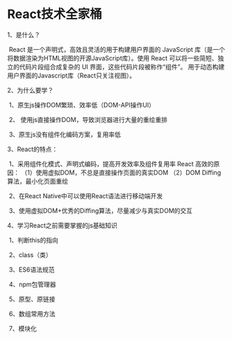<!--
 * @Autor: Twang
 * @Date: 2021-03-08 17:18:54
 * @Description: 
 * @Version: 1.0
 * @LastEditors: Twang
 * @LastEditTime: 2021-07-19 14:00:51
 * @FilePath: \StudyNotes\React\笔记\React笔记1.md
 * Copyright (C) 2021 Twang. All rights reserved.
-->
# React技术全家桶

1、是什么？

​	React 是一个声明式，高效且灵活的用于构建用户界面的 JavaScript 库（是一个将数据渲染为HTML视图的开源JavaScript库）。使用 React 可以将一些简短、独立的代码片段组合成复杂的 UI 界面，这些代码片段被称作“组件”。
    用于动态构建用户界面的Javascript库（React只关注视图）。

2、为什么要学？

​	1、原生js操作DOM繁琐、效率低（DOM-API操作UI）

​	2、 使用js直接操作DOM，导致浏览器进行大量的重绘重排

​	3、原生js没有组件化编码方案，复用率低

3、React的特点：

​	1、采用组件化模式、声明式编码，提高开发效率及组件复用率
        React 高效的原因：
            （1）使用虚拟DOM，不总是直接操作页面的真实DOM
            （2）DOM Diffing算法，最小化页面重绘

​	2、在React Native中可以使用React语法进行移动端开发

​	3、使用虚拟DOM+优秀的Diffing算法，尽量减少与真实DOM的交互

4、学习React之前需要掌握的js基础知识

​	1、判断this的指向

​	2、class（类）

​	3、ES6语法规范

​	4、npm包管理器

​	5、原型、原链接

​	6、数组常用方法

​	7、模块化